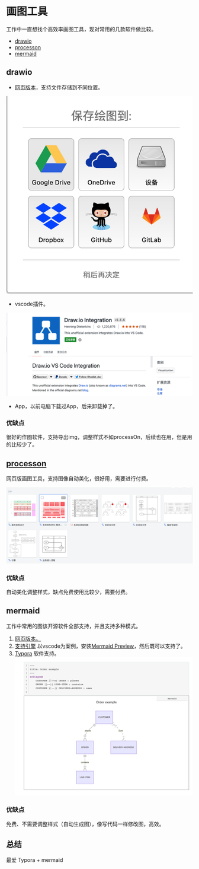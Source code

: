 # 画图工具

工作中一直想找个高效率画图工具，现对常用的几款软件做比较。

* [drawio](./draw.md#drawio)
* [processon](./draw.md#processon)
* [mermaid](./draw.md#mermaid)

## drawio

* [网页版本](https://app.diagrams.net/)，支持文件存储到不同位置。

![An image](./images/drawio.png)

* vscode插件。

![An image](./images/vscode-draw.png)

* App，以前电脑下载过App，后来卸载掉了。

### 优缺点

很好的作图软件，支持导出img，调整样式不如processOn，后续也在用，但是用的比较少了。

## [processon](https://www.processon.com/diagrams)

网页版画图工具，支持图像自动美化，很好用，需要进行付费。

![An image](./images/processOn.png)

### 优缺点

自动美化调整样式，缺点免费使用比较少，需要付费。

## mermaid

工作中常用的图该开源软件全部支持，并且支持多种模式。

1. [网页版本。](https://mermaid.live/edit)
2. [支持引擎](https://mermaid.js.org/ecosystem/integrations.html)
   以vscode为案例，安装[Mermaid Preview](https://marketplace.visualstudio.com/items?itemName=vstirbu.vscode-mermaid-preview)，然后既可以支持了。
3. [Typora](https://typoraio.cn/) 软件支持。
![An image](./images/typora.png)

### 优缺点

免费、不需要调整样式（自动生成图），像写代码一样修改图，高效。

## 总结

最爱 Typora + mermaid
